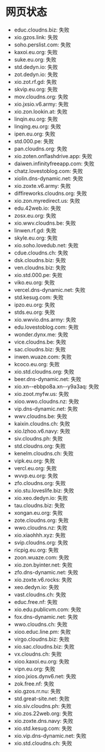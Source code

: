 # 网页状态
- educ.cloudns.biz: 失败
- xio.gzos.link: 失败
- soho.perslist.com: 失败
- kaxoi.eu.org: 失败
- suke.eu.org: 失败
- std.dedyn.io: 失败
- zot.dedyn.io: 失败
- xio.zot.rf.gd: 失败
- skvip.eu.org: 失败
- mov.cloudns.org: 失败
- xio.jxsio.v6.army: 失败
- xio.zon.lookin.at: 失败
- linqin.eu.org: 失败
- linqing.eu.org: 失败
- ipen.eu.org: 失败
- std.000.pe: 失败
- pan.cloudns.org: 失败
- xio.zoten.onflashdrive.app: 失败
- daiwen.infinityfreeapp.com: 失败
- chatz.lovestoblog.com: 失败
- xiolin.dns-dynamic.net: 失败
- xio.zoxte.v6.army: 失败
- diffireworks.cloudns.org: 失败
- xio.zon.myredirect.us: 失败
- edu.42web.io: 失败
- zosx.eu.org: 失败
- xio.wwv.cloudns.be: 失败
- linwen.rf.gd: 失败
- skyle.eu.org: 失败
- xio.soho.lovedub.net: 失败
- cdue.cloudns.ch: 失败
- dsk.cloudns.biz: 失败
- ven.cloudns.biz: 失败
- xio.std.000.pe: 失败
- viko.eu.org: 失败
- vercel.dns-dynamic.net: 失败
- std.kesug.com: 失败
- ipzo.eu.org: 失败
- stds.eu.org: 失败
- xio.wwvio.dns.army: 失败
- edu.lovestoblog.com: 失败
- wonder.dynx.me: 失败
- vice.cloudns.be: 失败
- sac.cloudns.biz: 失败
- inwen.wuaze.com: 失败
- kcoco.eu.org: 失败
- xio.std.cloudns.org: 失败
- beer.dns-dynamic.net: 失败
- xio.xn--ebbpo8a.xn--y9a3aq: 失败
- xio.zoot.myfw.us: 失败
- xioo.wwo.cloudns.nz: 失败
- vip.dns-dynamic.net: 失败
- wwv.cloudns.be: 失败
- kaixin.cloudns.ch: 失败
- xio.lzhoo.v6.navy: 失败
- siv.cloudns.ph: 失败
- std.cloudns.org: 失败
- kenelm.cloudns.ch: 失败
- vipk.eu.org: 失败
- vercl.eu.org: 失败
- wvvp.eu.org: 失败
- zfo.cloudns.org: 失败
- xio.stu.loveslife.biz: 失败
- xio.xeo.dedyn.io: 失败
- tau.cloudns.biz: 失败
- xongan.eu.org: 失败
- zote.cloudns.org: 失败
- wwo.cloudns.nz: 失败
- xio.xiaohhh.xyz: 失败
- svip.cloudns.org: 失败
- ricpig.eu.org: 失败
- zoon.wuaze.com: 失败
- xio.zon.byinter.net: 失败
- zfo.dns-dynamic.net: 失败
- xio.zoxte.v6.rocks: 失败
- xeo.dedyn.io: 失败
- vast.cloudns.ch: 失败
- educ.free.nf: 失败
- xio.edu.publicvm.com: 失败
- fox.dns-dynamic.net: 失败
- wwo.cloudns.ch: 失败
- xioo.educ.line.pm: 失败
- virgo.cloudns.biz: 失败
- xio.sac.cloudns.biz: 失败
- vx.cloudns.ch: 失败
- xioo.kaxoi.eu.org: 失败
- vipn.eu.org: 失败
- xioo.jxios.dynv6.net: 失败
- zok.free.nf: 失败
- xio.gzos.rr.nu: 失败
- std.great-site.net: 失败
- xio.siv.cloudns.ph: 失败
- xio.zos.22web.org: 失败
- xio.zoxte.dns.navy: 失败
- xio.std.kesug.com: 失败
- xio.vip.dns-dynamic.net: 失败
- xio.std.cloudns.ch: 失败
